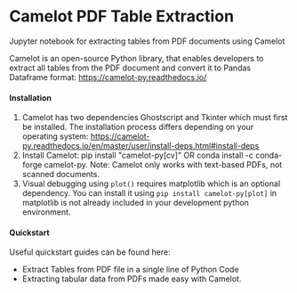 # Camelot PDF Table Extraction
Jupyter notebook for extracting tables from PDF documents using Camelot

Camelot is an open-source Python library, that enables developers to extract all tables from the PDF document and convert it to Pandas Dataframe format: https://camelot-py.readthedocs.io/

#### Installation

1. Camelot has two dependencies Ghostscript and Tkinter which must first be installed. The installation process differs depending on your operating system: https://camelot-py.readthedocs.io/en/master/user/install-deps.html#install-deps
2. Install Camelot: pip install "camelot-py[cv]" OR conda install -c conda-forge camelot-py.
Note: Camelot only works with text-based PDFs, not scanned documents.
3. Visual debugging using `plot()` requires matplotlib which is an optional dependency. You can install it using `pip install camelot-py[plot]` in matplotlib is not already included in your development python environment.

#### Quickstart

Useful quickstart guides can be found here:

- Extract Tables from PDF file in a single line of Python Code
- Extracting tabular data from PDFs made easy with Camelot.
